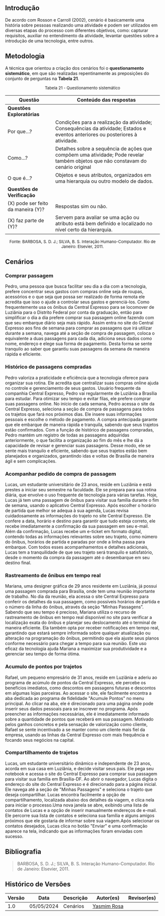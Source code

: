 ## Introdução
De acordo com Rosson e Carroll (2002), cenário é basicamente uma história sobre pessoas realizando uma atividade e podem ser utilizados em diversas etapas do processo com diferentes objetivos, como: capturar requisitos, auxiliar no entendimento da atividade, levantar questões sobre a introdução de uma tecnologia, entre outros. <br>

## Metodologia
A técnica que orientou a criação dos cenários foi o **questionamento sistemático**, em que são realizadas repentinamente as preposições do conjunto de perguntas na **Tabela 21**. 

<font size="2"><p style="text-align: center"> Tabela 21 - Questionamento sistemático </p></font>

| Questão | Conteúdo das respostas |
| --- | --- |
|**Questões Exploratórias** |  |
| Por que…? | Condições para a realização da atividade; Consequências da atividade; Estados e eventos anteriores ou posteriores à atividade. |
| Como…? | Detalhes sobre a sequência de ações que compõem uma atividade; Pode revelar também objetos que não constavam do cenário original |
| O que é…? | Objetos e seus atributos, organizados em uma hierarquia ou outro modelo de dados. |
| **Questões de Verificação** |  |
| (X) pode ser feito da maneira (Y)? | Respostas sim ou não. |
| (X) faz parte de (Y)? | Servem para avaliar se uma ação ou atributo está bem definido e localizado no nível certo da hierarquia. |

<font size="2"><p style="text-align: center"> Fonte: BARBOSA, S. D. J.; SILVA, B. S. Interação Humano-Computador. Rio de Janeiro: Elsevier, 2011.  </p></font>

## Cenários
### Comprar passagem

Pedro, uma pessoa que busca facilitar seu dia a dia com a tecnologia, prefere concentrar seus gastos com compras online seja de roupas, acessórios e o que seja que possa ser realizado de forma remota ele acredita que isso o ajude a controlar seus gastos e gerenciá-los. Como frequentemente usa os ônibus da Central Expresso para se locomover de Luziânia para o Distrito Federal por conta da graduação, então para simplificar o dia a dia prefere comprar sua passagem online fazendo com que seu embarque diário seja mais rápido. Assim entra no site do Central Expresso aos fins de semana para comprar as passagens que irá utilizar durante a semana, navega até a seção de compra de passagem, coloca o equivalente a duas passagens para cada dia, adiciona seus dados como nome, endereço e elege sua forma de pagamento. Desta forma se sente tranquilo ao saber que garantiu suas passagens da semana de maneira rápida e eficiente.

### Histórico de passagens compradas

Pedro valoriza a praticidade e eficiência que a tecnologia oferece para organizar sua rotina. Ele acredita que centralizar suas compras online ajuda no controle e gerenciamento de seus gastos. Usuário frequente da companhia Central Expresso, Pedro vai regularmente de Luziânia a Brasília para estudar. Para otimizar seu tempo e evitar filas, ele prefere comprar suas passagens online. 
No início de cada semana, Pedro acessa o site da Central Expresso, seleciona a seção de compra de passagens para todos os trajetos que fará nos próximos dias. Ele insere suas informações pessoais e escolhe o método de pagamento. A compra antecipada garante que ele embarque de maneira rápida e tranquila, sabendo que seus trajetos estão confirmados.
Com a função de histórico de passagens compradas, Pedro mantém um registro de todas as passagens adquiridas anteriormente, o que facilita a organização ao fim do mês e lhe dá a capacidade de revisar e gerenciar suas passagens. Desse modo, ele se sente mais tranquilo e eficiente, sabendo que seus trajetos estão bem planejados e organizados, garantindo idas e voltas de Brasília de maneira ágil e sem complicações.



### Acompanhar pedido de compra de passagem

Lucas, um estudante universitário de 23 anos, reside em Luziânia e está prestes a iniciar seu semestre na faculdade. Ele se prepara para sua rotina diária, que envolve o uso frequente de tecnologia para várias tarefas. Hoje, Lucas já tem uma passagem de ônibus para visitar sua família durante o fim de semana, usando o aplicativo Central Expresso.
Após escolher o horário de partida que melhor se adequa à sua agenda, Lucas revisa cuidadosamente as informações do trajeto no site Central Expresso. Ele confere a data, horário e destino para garantir que tudo esteja correto, ele recebe imediatamente a confirmação da sua passagem em seu e-mail.
Além da confirmação, Lucas recebe um e-ticket em formato digital, contendo todas as informações relevantes sobre seu trajeto, como número do ônibus, horários de partida e paradas por onde a linha passa para embarque. 
Com todos esses acompanhamentos e detalhes adicionais, Lucas tem a tranquilidade de que seu trajeto será tranquilo e satisfatório, desde o momento da compra da passagem até o desembarque em seu destino final.

### Rastreamento de ônibus em tempo real

Mariana, uma designer gráfica de 29 anos residente em Luziânia, já possui uma passagem comprada para Brasília, onde tem uma reunião importante de trabalho. No dia da reunião, ela acessa o site Central Expresso para conferir os detalhes da sua passagem, como possíveis horários de partida e o número da linha do ônibus, através da seção “Minhas Passagens”. Sabendo que seu tempo é precioso, Mariana utiliza o recurso de rastreamento de ônibus em tempo real disponível no site para verificar a localização exata do ônibus e planejar seu deslocamento até o terminal de maneira eficiente. Ela também opta por receber notificações em tempo real, garantindo que estará sempre informada sobre qualquer atualização ou alteração na programação do ônibus, permitindo que ela ajuste seus planos conforme necessário para chegar a tempo para sua reunião. Este uso eficaz da tecnologia ajuda Mariana a maximizar sua produtividade e a gerenciar seu tempo de forma ótima.

### Acumulo de pontos por trajetos

Rafael, um pequeno empresário de 31 anos, reside em Luziânia e aderiu ao programa de acúmulo de pontos da Central Expresso, ele percebe os benefícios imediatos, como descontos em passagens futuras e descontos em algumas lojas parceiras. Ao acessar o site, ele facilmente encontra a aba dedicada ao programa de fidelidade "Acumule Pontos" no menu principal. Ao clicar na aba, ele é direcionado para uma página onde pode inserir seus dados pessoais para se inscrever no programa. Após preencher as informações necessárias, ele é imediatamente informado sobre a quantidade de pontos que receberá em sua passagem. Motivado pelos ganhos concretos e pela sensação de valorização como cliente, Rafael se sente incentivado a se manter como um cliente mais fiel da empresa, usando as linhas da Central Expresso com mais frequência e focando seus negócios na capital. 

### Compartilhamento de trajetos

Lucas, um estudante universitário dinâmico e independente de 23 anos, acorda em sua casa em Luziânia, e decide visitar seus pais. Ele pega seu notebook e acessa o site do Central Expresso para comprar sua passagem para visitar sua família em Brasília-DF. Ao abrir o navegador, Lucas digita o endereço do site do Central Expresso e é direcionado para a página inicial. Ele navega até a seção de "Minhas Passagens" e seleciona o trajeto que deseja compartilhar. Lucas encontra facilmente a opção de compartilhamento, localizada abaixo dos detalhes da viagem, e clica nela para iniciar o processo.Uma nova janela se abre, exibindo uma lista de contatos de Lucas e a opção de inserir manualmente endereços de e-mail. Ele percorre sua lista de contatos e seleciona sua família e alguns amigos próximos que ele gostaria de informar sobre sua viagem.Após selecionar os contatos desejados, Lucas clica no botão "Enviar" e uma confirmação aparece na tela, indicando que as informações foram enviadas com sucesso.

## Bibliografia
> BARBOSA, S. D. J.; SILVA, B. S. Interação Humano-Computador. Rio de Janeiro: Elsevier, 2011. <br>

## Histórico de Versões

| Versão |    Data    | Descrição                                 | Autor(es)                                       | Revisor(es)                                    |
| ------ | :--------: | ----------------------------------------- | ----------------------------------------------- | ---------------------------------------------- |
| 1.0    | 05/05/2024 | Cenários | [Yasmim Rosa](https://github.com/yaskisoba) <br>  |     |
